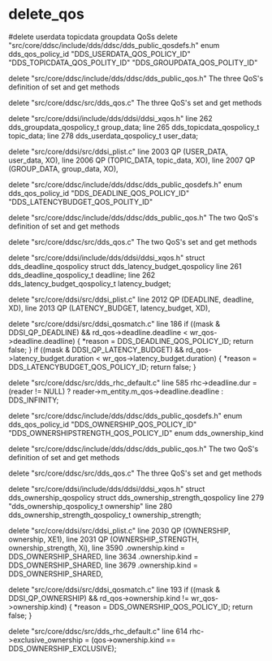 # delete_qos

#delete userdata topicdata groupdata QoSs
delete "src/core/ddsc/include/dds/ddsc/dds_public_qosdefs.h"
enum dds_qos_policy_id "DDS_USERDATA_QOS_POLICY_ID" "DDS_TOPICDATA_QOS_POLITY_ID" "DDS_GROUPDATA_QOS_POLITY_ID"

delete "src/core/ddsc/include/dds/ddsc/dds_public_qos.h" The three QoS's definition of set and get methods

delete "src/core/ddsc/src/dds_qos.c" The three QoS's set and get methods

delete "src/core/ddsi/include/dds/ddsi/ddsi_xqos.h"
line 262 dds_groupdata_qospolicy_t group_data; 
line 265 dds_topicdata_qospolicy_t topic_data;
line 278 dds_userdata_qospolicy_t user_data;

delete "src/core/ddsi/src/ddsi_plist.c"
line 2003  QP  (USER_DATA, user_data, XO),
line 2006  QP  (TOPIC_DATA, topic_data, XO),
line 2007  QP  (GROUP_DATA, group_data, XO),







delete "src/core/ddsc/include/dds/ddsc/dds_public_qosdefs.h"
enum dds_qos_policy_id "DDS_DEADLINE_QOS_POLICY_ID" "DDS_LATENCYBUDGET_QOS_POLITY_ID"

delete "src/core/ddsc/include/dds/ddsc/dds_public_qos.h" The two QoS's definition of set and get methods

delete "src/core/ddsc/src/dds_qos.c" The two QoS's set and get methods

delete "src/core/ddsi/include/dds/ddsi/ddsi_xqos.h"
struct dds_deadline_qospolicy
struct dds_latency_budget_qospolicy
line 261 dds_deadline_qospolicy_t deadline;
line 262 dds_latency_budget_qospolicy_t latency_budget;

delete "src/core/ddsi/src/ddsi_plist.c"
line 2012 QP  (DEADLINE,  deadline, XD),
line 2013 QP  (LATENCY_BUDGET, latency_budget, XD),

delete "src/core/ddsi/src/ddsi_qosmatch.c"
line 186   if ((mask & DDSI_QP_DEADLINE) && rd_qos->deadline.deadline < wr_qos->deadline.deadline) {
    *reason = DDS_DEADLINE_QOS_POLICY_ID;
    return false;
  }
  if ((mask & DDSI_QP_LATENCY_BUDGET) && rd_qos->latency_budget.duration < wr_qos->latency_budget.duration) {
    *reason = DDS_LATENCYBUDGET_QOS_POLICY_ID;
    return false;
  }

delete "src/core/ddsc/src/dds_rhc_default.c"
line 585 rhc->deadline.dur = (reader != NULL) ? reader->m_entity.m_qos->deadline.deadline : DDS_INFINITY;






delete "src/core/ddsc/include/dds/ddsc/dds_public_qosdefs.h"
enum dds_qos_policy_id "DDS_OWNERSHIP_QOS_POLICY_ID" "DDS_OWNERSHIPSTRENGTH_QOS_POLICY_ID"
enum dds_ownership_kind

delete "src/core/ddsc/include/dds/ddsc/dds_public_qos.h" The two QoS's definition of set and get methods

delete "src/core/ddsc/src/dds_qos.c" The three QoS's set and get methods

delete "src/core/ddsi/include/dds/ddsi/ddsi_xqos.h"
struct dds_ownership_qospolicy
struct dds_ownership_strength_qospolicy
line 279 "dds_ownership_qospolicy_t ownership"
line 280  dds_ownership_strength_qospolicy_t ownership_strength;


delete "src/core/ddsi/src/ddsi_plist.c"
line 2030   QP  (OWNERSHIP, ownership, XE1),
line 2031   QP  (OWNERSHIP_STRENGTH,  ownership_strength, Xi),
line 3590    .ownership.kind = DDS_OWNERSHIP_SHARED,
line 3634     .ownership.kind = DDS_OWNERSHIP_SHARED,
line 3679    .ownership.kind = DDS_OWNERSHIP_SHARED,

delete "src/core/ddsi/src/ddsi_qosmatch.c"
line 193   if ((mask & DDSI_QP_OWNERSHIP) && rd_qos->ownership.kind != wr_qos->ownership.kind) {
    *reason = DDS_OWNERSHIP_QOS_POLICY_ID;
    return false;
  }
  
delete "src/core/ddsc/src/dds_rhc_default.c"
line 614 rhc->exclusive_ownership = (qos->ownership.kind == DDS_OWNERSHIP_EXCLUSIVE);


